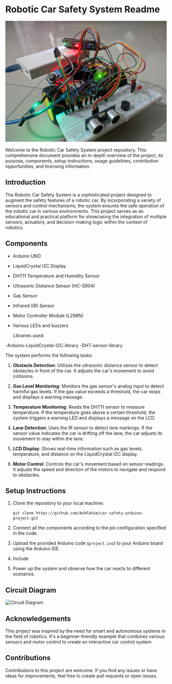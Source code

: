 # Robotic Car Safety System Readme

![Project Image](project_image.jpg)

Welcome to the Robotic Car Safety System project repository. This comprehensive document provides an in-depth overview of the project, its purpose, components, setup instructions, usage guidelines, contribution opportunities, and licensing information.

## Introduction

The Robotic Car Safety System is a sophisticated project designed to augment the safety features of a robotic car. By incorporating a variety of sensors and control mechanisms, the system ensures the safe operation of the robotic car in various environments. This project serves as an educational and practical platform for showcasing the integration of multiple sensors, actuators, and decision-making logic within the context of robotics.

## Components

- Arduino UNO
- LiquidCrystal I2C Display
- DHT11 Temperature and Humidity Sensor
- Ultrasonic Distance Sensor (HC-SR04)
- Gas Sensor
- Infrared (IR) Sensor
- Motor Controller Module (L298N)
- Various LEDs and buzzers

  Libraries used:
  
-Arduino-LiquidCrystal-I2C-library
-DHT-sensor-library

  The system performs the following tasks:
1. **Obstacle Detection**: Utilizes the ultrasonic distance sensor to detect obstacles in front of the car. It adjusts the car's movement to avoid collisions.

2. **Gas Level Monitoring**: Monitors the gas sensor's analog input to detect harmful gas levels. If the gas value exceeds a threshold, the car stops and displays a warning message.

3. **Temperature Monitoring**: Reads the DHT11 sensor to measure temperature. If the temperature goes above a certain threshold, the system triggers a warning LED and displays a message on the LCD.

4. **Lane Detection**: Uses the IR sensor to detect lane markings. If the sensor value indicates the car is drifting off the lane, the car adjusts its movement to stay within the lane.

5. **LCD Display**: Shows real-time information such as gas levels, temperature, and distance on the LiquidCrystal I2C display.

6. **Motor Control**: Controls the car's movement based on sensor readings. It adjusts the speed and direction of the motors to navigate and respond to obstacles.

## Setup Instructions

1. Clone the repository to your local machine:

   ```shell
   git clone https://github.com/AshFahim/car-safety-arduino-project.git
   ```

2. Connect all the components according to the pin configuration specified in the code.

3. Upload the provided Arduino code (`project.ino`) to your Arduino board using the Arduino IDE.

4. Include
5. Power up the system and observe how the car reacts to different scenarios.

## Circuit Diagram

![Circuit Diagram](circuit_diagram.png)

## Acknowledgements

This project was inspired by the need for smart and autonomous systems in the field of robotics. It's a beginner-friendly example that combines various sensors and motor control to create an interactive car control system.

## Contributions

Contributions to this project are welcome. If you find any issues or have ideas for improvements, feel free to create pull requests or open issues.
